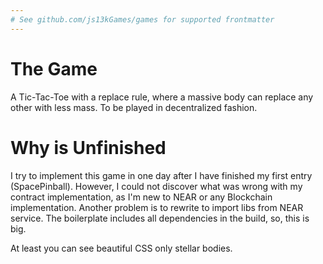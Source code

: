 ```yaml
---
# See github.com/js13kGames/games for supported frontmatter
---
```

# The Game
A Tic-Tac-Toe with a replace rule, where a massive body can replace any other with less mass. To be played in decentralized fashion.


# Why is Unfinished
I try to implement this game in one day after I have finished my first entry (SpacePinball). However, I could not discover what was wrong with my contract implementation, as I'm new to NEAR or any Blockchain implementation. Another problem is to rewrite to import libs from NEAR service. The boilerplate includes all dependencies in the build, so, this is big.

At least you can see beautiful CSS only stellar bodies.